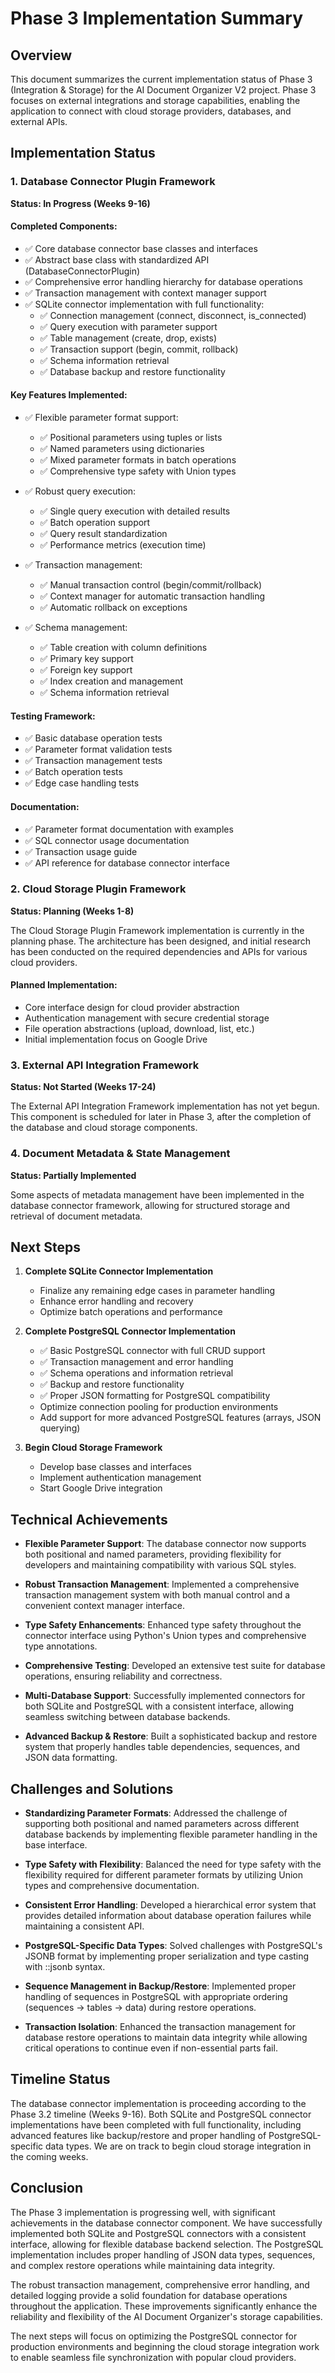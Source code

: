 # Phase 3 Implementation Summary

## Overview

This document summarizes the current implementation status of Phase 3 (Integration & Storage) for the AI Document Organizer V2 project. Phase 3 focuses on external integrations and storage capabilities, enabling the application to connect with cloud storage providers, databases, and external APIs.

## Implementation Status

### 1. Database Connector Plugin Framework

**Status: In Progress (Weeks 9-16)**

#### Completed Components:

- ✅ Core database connector base classes and interfaces
- ✅ Abstract base class with standardized API (DatabaseConnectorPlugin)
- ✅ Comprehensive error handling hierarchy for database operations
- ✅ Transaction management with context manager support
- ✅ SQLite connector implementation with full functionality:
  - ✅ Connection management (connect, disconnect, is_connected)
  - ✅ Query execution with parameter support
  - ✅ Table management (create, drop, exists)
  - ✅ Transaction support (begin, commit, rollback)
  - ✅ Schema information retrieval
  - ✅ Database backup and restore functionality
  
#### Key Features Implemented:

- ✅ Flexible parameter format support:
  - ✅ Positional parameters using tuples or lists
  - ✅ Named parameters using dictionaries
  - ✅ Mixed parameter formats in batch operations
  - ✅ Comprehensive type safety with Union types
  
- ✅ Robust query execution:
  - ✅ Single query execution with detailed results
  - ✅ Batch operation support
  - ✅ Query result standardization
  - ✅ Performance metrics (execution time)
  
- ✅ Transaction management:
  - ✅ Manual transaction control (begin/commit/rollback)
  - ✅ Context manager for automatic transaction handling
  - ✅ Automatic rollback on exceptions
  
- ✅ Schema management:
  - ✅ Table creation with column definitions
  - ✅ Primary key support
  - ✅ Foreign key support
  - ✅ Index creation and management
  - ✅ Schema information retrieval

#### Testing Framework:

- ✅ Basic database operation tests
- ✅ Parameter format validation tests
- ✅ Transaction management tests
- ✅ Batch operation tests
- ✅ Edge case handling tests

#### Documentation:

- ✅ Parameter format documentation with examples
- ✅ SQL connector usage documentation
- ✅ Transaction usage guide
- ✅ API reference for database connector interface

### 2. Cloud Storage Plugin Framework

**Status: Planning (Weeks 1-8)**

The Cloud Storage Plugin Framework implementation is currently in the planning phase. The architecture has been designed, and initial research has been conducted on the required dependencies and APIs for various cloud providers.

#### Planned Implementation:

- Core interface design for cloud provider abstraction
- Authentication management with secure credential storage
- File operation abstractions (upload, download, list, etc.)
- Initial implementation focus on Google Drive

### 3. External API Integration Framework

**Status: Not Started (Weeks 17-24)**

The External API Integration Framework implementation has not yet begun. This component is scheduled for later in Phase 3, after the completion of the database and cloud storage components.

### 4. Document Metadata & State Management

**Status: Partially Implemented**

Some aspects of metadata management have been implemented in the database connector framework, allowing for structured storage and retrieval of document metadata.

## Next Steps

1. **Complete SQLite Connector Implementation**
   - Finalize any remaining edge cases in parameter handling
   - Enhance error handling and recovery
   - Optimize batch operations and performance

2. **Complete PostgreSQL Connector Implementation**
   - ✅ Basic PostgreSQL connector with full CRUD support
   - ✅ Transaction management and error handling
   - ✅ Schema operations and information retrieval
   - ✅ Backup and restore functionality
   - ✅ Proper JSON formatting for PostgreSQL compatibility
   - Optimize connection pooling for production environments
   - Add support for more advanced PostgreSQL features (arrays, JSON querying)

3. **Begin Cloud Storage Framework**
   - Develop base classes and interfaces
   - Implement authentication management
   - Start Google Drive integration

## Technical Achievements

- **Flexible Parameter Support**: The database connector now supports both positional and named parameters, providing flexibility for developers and maintaining compatibility with various SQL styles.

- **Robust Transaction Management**: Implemented a comprehensive transaction management system with both manual control and a convenient context manager interface.

- **Type Safety Enhancements**: Enhanced type safety throughout the connector interface using Python's Union types and comprehensive type annotations.

- **Comprehensive Testing**: Developed an extensive test suite for database operations, ensuring reliability and correctness.

- **Multi-Database Support**: Successfully implemented connectors for both SQLite and PostgreSQL with a consistent interface, allowing seamless switching between database backends.

- **Advanced Backup & Restore**: Built a sophisticated backup and restore system that properly handles table dependencies, sequences, and JSON data formatting.

## Challenges and Solutions

- **Standardizing Parameter Formats**: Addressed the challenge of supporting both positional and named parameters across different database backends by implementing flexible parameter handling in the base interface.

- **Type Safety with Flexibility**: Balanced the need for type safety with the flexibility required for different parameter formats by utilizing Union types and comprehensive documentation.

- **Consistent Error Handling**: Developed a hierarchical error system that provides detailed information about database operation failures while maintaining a consistent API.

- **PostgreSQL-Specific Data Types**: Solved challenges with PostgreSQL's JSONB format by implementing proper serialization and type casting with ::jsonb syntax.

- **Sequence Management in Backup/Restore**: Implemented proper handling of sequences in PostgreSQL with appropriate ordering (sequences → tables → data) during restore operations.

- **Transaction Isolation**: Enhanced the transaction management for database restore operations to maintain data integrity while allowing critical operations to continue even if non-essential parts fail.

## Timeline Status

The database connector implementation is proceeding according to the Phase 3.2 timeline (Weeks 9-16). Both SQLite and PostgreSQL connector implementations have been completed with full functionality, including advanced features like backup/restore and proper handling of PostgreSQL-specific data types. We are on track to begin cloud storage integration in the coming weeks.

## Conclusion

The Phase 3 implementation is progressing well, with significant achievements in the database connector component. We have successfully implemented both SQLite and PostgreSQL connectors with a consistent interface, allowing for flexible database backend selection. The PostgreSQL implementation includes proper handling of JSON data types, sequences, and complex restore operations while maintaining data integrity.

The robust transaction management, comprehensive error handling, and detailed logging provide a solid foundation for database operations throughout the application. These improvements significantly enhance the reliability and flexibility of the AI Document Organizer's storage capabilities.

The next steps will focus on optimizing the PostgreSQL connector for production environments and beginning the cloud storage integration work to enable seamless file synchronization with popular cloud providers.
